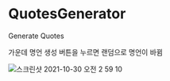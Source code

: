 # QuotesGenerator
Generate Quotes

가운데 명언 생성 버튼을 누르면 랜덤으로 명언이 바뀜

![스크린샷 2021-10-30 오전 2 59 10](https://user-images.githubusercontent.com/68722763/139481259-3e8d8794-0518-4644-bc1b-fda238214592.png)
